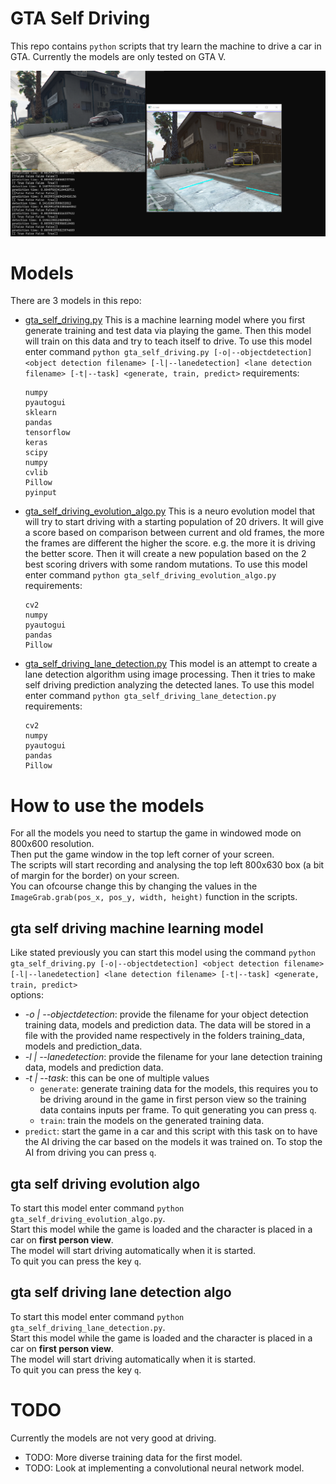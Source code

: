 # GTA Self Driving
This repo contains `python` scripts that try learn the machine to drive a car in GTA.
Currently the models are only tested on GTA V.

![model example](./img/model_example.PNG)

# Models
There are 3 models in this repo:
- [gta_self_driving.py](./gta_self_driving.py)
  This is a machine learning model where you first generate training and test data via playing the game.
  Then this model will train on this data and try to teach itself to drive.
  To use this model enter command `python gta_self_driving.py [-o|--objectdetection] <object detection filename> [-l|--lanedetection] <lane detection filename> [-t|--task] <generate, train, predict>`
  requirements:
  ```
  numpy
  pyautogui
  sklearn
  pandas
  tensorflow
  keras
  scipy
  numpy
  cvlib
  Pillow
  pyinput
  ```

- [gta_self_driving_evolution_algo.py](./gta_self_driving_evolution_algo.py)
  This is a neuro evolution model that will try to start driving with a starting population of 20 drivers.
  It will give a score based on comparison between current and old frames, the more the frames are different the higher the score.
  e.g. the more it is driving the better score.
  Then it will create a new population based on the 2 best scoring drivers with some random mutations.
  To use this model enter command `python gta_self_driving_evolution_algo.py`
  requirements:
  ```
  cv2
  numpy
  pyautogui
  pandas
  Pillow
  ```

- [gta_self_driving_lane_detection.py](./gta_self_driving_lane_detection.py)
  This model is an attempt to create a lane detection algorithm using image processing.
  Then it tries to make self driving prediction analyzing the detected lanes.
  To use this model enter command `python gta_self_driving_lane_detection.py`
  requirements:
  ```
  cv2
  numpy
  pyautogui
  pandas
  Pillow
  ```
  
# How to use the models
For all the models you need to startup the game in windowed mode on 800x600 resolution.<br>
Then put the game window in the top left corner of your screen.<br>
The scripts will start recording and analysing the top left 800x630 box (a bit of margin for the border) on your screen.<br>
You can ofcourse change this by changing the values in the `ImageGrab.grab(pos_x, pos_y, width, height)` function in the scripts.

## gta self driving machine learning model
Like stated previously you can start this model using the command `python gta_self_driving.py [-o|--objectdetection] <object detection filename> [-l|--lanedetection] <lane detection filename> [-t|--task] <generate, train, predict>`<br>
options:
- *-o | --objectdetection*: provide the filename for your object detection training data, models and prediction data. The data will be stored in a file with the provided name respectively in the folders training_data, models and prediction_data.
- *-l | --lanedetection*: provide the filename for your lane detection training data, models and prediction data.
- *-t | --task*: this can be one of multiple values
  - `generate`: generate training data for the models, this requires you to be driving around in the game in first person view so the training data contains inputs per frame. To quit generating you can press `q`.
  - `train`: train the models on the generated training data.
- `predict`: start the game in a car and this script with this task on to have the AI driving the car based on the models it was trained on. To stop the AI from driving you can press `q`.

## gta self driving evolution algo
To start this model enter command `python gta_self_driving_evolution_algo.py`.<br>
Start this model while the game is loaded and the character is placed in a car on **first person view**.<br>
The model will start driving automatically when it is started.<br>
To quit you can press the key `q`.

## gta self driving lane detection algo
To start this model enter command `python gta_self_driving_lane_detection.py`.<br>
Start this model while the game is loaded and the character is placed in a car on **first person view**.<br>
The model will start driving automatically when it is started.<br>
To quit you can press the key `q`.

# TODO
Currently the models are not very good at driving.<br>
- TODO: More diverse training data for the first model.
- TODO: Look at implementing a convolutional neural network model.
